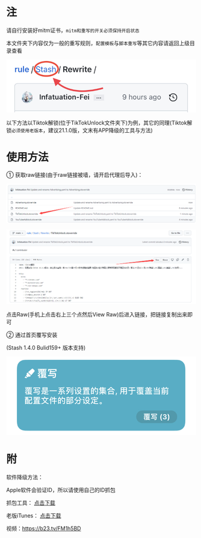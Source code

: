 注
===
请自行安装好mitm证书，`mitm和重写的开关必须保持开启状态`

本文件夹下内容仅为一般的重写规则，`配置模板`与`脚本重写`等其它内容请返回上级目录查看

![](https://raw.githubusercontent.com/Infatuation-Fei/explain/main/Picture/jieshi.jpg)

以下方法以Tiktok解锁(位于TikTokUnlock文件夹下)为例，其它的同理(Tiktok解锁`必须使用老版本`，建议21.1.0版，文末有APP降级的工具与方法)

使用方法
===

① 获取raw链接(由于raw链接被墙，请开启代理后导入)：

![](https://raw.githubusercontent.com/Infatuation-Fei/explain/main/Picture/jiaoxue.png)

![](https://raw.githubusercontent.com/Infatuation-Fei/explain/main/Picture/jiaoxue2.png)

点击Raw(手机上点击右上三个点然后View Raw)后进入链接，把链接复制出来即可

② 通过首页覆写安装

(Stash 1.4.0 Bulid159+ 版本支持)

![](https://raw.githubusercontent.com/Infatuation-Fei/explain/main/Picture/fuxie.jpg)

附
=

  软件降级方法：
 
  Apple软件会验证ID，所以请使用自己的ID抓包
 
  抓包工具：
  [点击下载](https://raw.githubusercontent.com/Semporia/TikTok-Unlock/master/iOS%E6%8A%93%E5%8C%85/iOS%E6%97%A7%E7%89%88%E5%BA%94%E7%94%A8%E4%B8%8B%E8%BD%BDv5.1.exe)

  老版iTunes：
  [点击下载](https://secure-appldnld.apple.com/itunes12/091-87819-20180912-69177170-B085-11E8-B6AB-C1D03409AD2A6/iTunes64Setup.exe)

  视频：https://b23.tv/FM1h5BD
